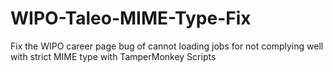 # WIPO-Taleo-MIME-Type-Fix
Fix the WIPO career page bug of cannot loading jobs for not complying well with strict MIME type with TamperMonkey Scripts
